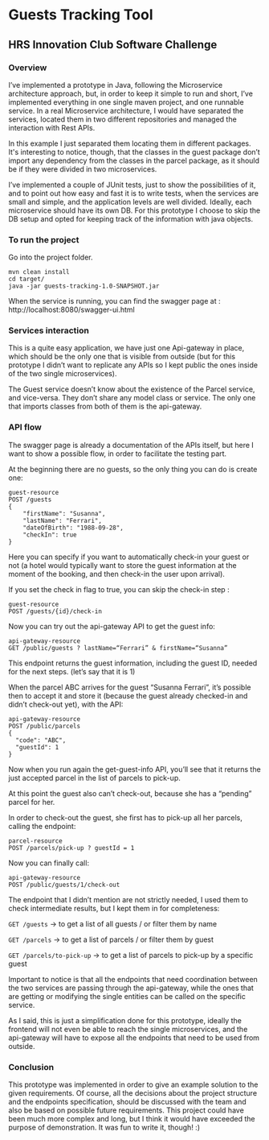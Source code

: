 # Guests Tracking Tool
## HRS Innovation Club Software Challenge
### Overview

I’ve implemented a prototype in Java, following the Microservice architecture approach, but, in order to keep it simple to run and short, I’ve implemented everything in one single maven project, and one runnable service.
In a real Microservice architecture, I would have separated the services, located them in two different repositories and managed the interaction with Rest APIs. 

In this example I just separated them locating them in different packages. 
It's interesting to notice, though, that the classes in the guest package don’t import any dependency from the classes in the parcel package, as it should be if they were divided in two microservices. 

I’ve implemented a couple of JUnit tests, just to show the possibilities of it, and to point out how easy and fast it is to write tests, when the services are small and simple, and the application levels are well divided. 
Ideally, each microservice should have its own DB. For this prototype I choose to skip the DB setup and opted for keeping track of the information with java objects.

### To run the project

Go into the project folder.
```
mvn clean install
cd target/
java -jar guests-tracking-1.0-SNAPSHOT.jar 
```

When the service is running, you can find the swagger page at : 
http://localhost:8080/swagger-ui.html

### Services interaction

This is a quite easy application, we have just one Api-gateway in place, which should be the only one that is visible from outside (but for this prototype I didn’t want to replicate any APIs so I kept public the ones inside of the two single microservices).

The Guest service doesn’t know about the existence of the Parcel service, and vice-versa. 
They don’t share any model class or service. 
The only one that imports classes from both of them is the api-gateway. 

### API flow

The swagger page is already a documentation of the APIs itself, but here I want to show a possible flow, in order to facilitate the testing part. 

At the beginning there are no guests, so the only thing you can do is create one:
```
guest-resource 
POST /guests
{
  	"firstName": "Susanna",
  	"lastName": "Ferrari",
  	"dateOfBirth": "1988-09-28",
	"checkIn": true
}
```

Here you can specify if you want to automatically check-in your guest or not (a hotel would typically want to store the guest information at the moment of the booking, and then check-in the user upon arrival).

If you set the check in flag to true, you can skip the check-in step :

```
guest-resource
POST /guests/{id}/check-in
```

Now you can try out the api-gateway API to get the guest info:

```
api-gateway-resource 
GET /public/guests ? lastName=“Ferrari” & firstName=“Susanna”
```

This endpoint returns the guest information, including the guest ID, needed for the next steps. (let’s say that it is 1)

When the parcel ABC arrives for the guest “Susanna Ferrari”, it’s possible then to accept it and store it (because the guest already checked-in and didn’t check-out yet), with the API: 

```
api-gateway-resource
POST /public/parcels 
{
  "code": "ABC",
  "guestId": 1
}
```

Now when you run again the get-guest-info API, you’ll see that it returns the just accepted parcel in the list of parcels to pick-up. 

At this point the guest also can’t check-out, because she has a “pending” parcel for her. 

In order to check-out the guest, she first has to pick-up all her parcels, calling the endpoint: 
```
parcel-resource 
POST /parcels/pick-up ? guestId = 1
```

Now you can finally call:
```
api-gateway-resource 
POST /public/guests/1/check-out
```

The endpoint that I didn’t mention are not strictly needed, I used them to check intermediate results, but I kept them in for completeness:

`GET /guests` -> to get a list of all guests / or filter them by name

`GET /parcels` -> to get a list of parcels / or filter them by guest

`GET /parcels/to-pick-up` -> to get a list of parcels to pick-up by a specific guest 

Important to notice is that all the endpoints that need coordination between the two services are passing through the api-gateway, while the ones that are getting or modifying the single entities can be called on the specific service. 

As I said, this is just a simplification done for this prototype, ideally the frontend will not even be able to reach the single microservices, and the api-gateway will have to expose all the endpoints that need to be used from outside. 

### Conclusion

This prototype was implemented in order to give an example solution to the given requirements.
Of course, all the decisions about the project structure and the endpoints specification, should be discussed with the team and also be based on possible future requirements. 
This project could have been much more complex and long, but I think it would have exceeded the purpose of demonstration.
It was fun to write it, though! :)
